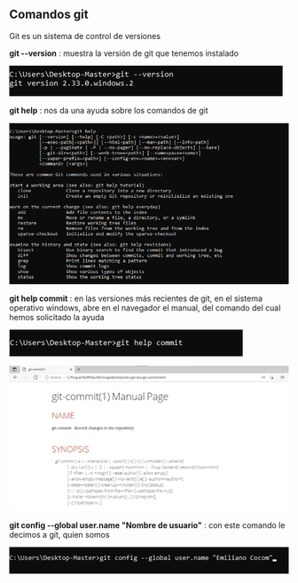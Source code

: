 ## Comandos git
Git es un sistema de control de versiones

**git --version** : muestra la versión de git que tenemos instalado 

![IMG-1](/images/IMG-1.png "git version")

**git help** : nos da una ayuda sobre los comandos de git

![IMG-2](/images/IMG-2.png "git help")

**git help commit** : en las versiones más recientes de git, en el sistema operativo windows, abre en el navegador el manual, del comando del cual hemos solicitado la ayuda

![IMG-3](/images/IMG-3.png "git help commit")

![IMG-4](/images/IMG-4.png "navegador")

**git config --global user.name "Nombre de usuario"** : con este comando le decimos a git, quien somos

![IMG-5](/images/IMG-5.png "config user name")